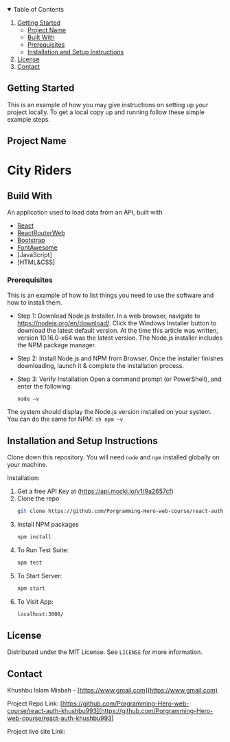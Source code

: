 <!-- TABLE OF CONTENTS -->
<details open="open">
  <summary>Table of Contents</summary>
  <ol>
  <li>
      <a href="#getting-started">Getting Started</a>
      <ul>
        <li><a href="#project-name">Project Name</a></li>
        <li><a href="#built-with">Built With</a></li>
        <li><a href="#prerequisites">Prerequisites</a></li>
        <li><a href="#installation">Installation and Setup Instructions</a></li>
      </ul>
    <li><a href="#license">License</a></li>
    <li><a href="#contact">Contact</a></li>
  </ol>
</details>


<!-- GETTING STARTED -->
## Getting Started

This is an example of how you may give instructions on setting up your project locally.
To get a local copy up and running follow these simple example steps.

## Project Name

<h1>City Riders</h1>

## Build With
An application used to load data from an API, built with 
* [React](https://reactjs.org/docs/getting-started.html)
* [ReactRouterWeb](https://reactrouter.com/web/guides/quick-start) 
* [Bootstrap](https://getbootstrap.com/docs/5.0/getting-started/introduction/)
* [FontAwesome](https://fontawesome.com/v4.7.0/get-started/)
* [JavaScript]
* [HTML&CSS]

### Prerequisites

This is an example of how to list things you need to use the software and how to install them.

* Step 1: Download Node.js Installer. In a web browser, navigate to https://nodejs.org/en/download/. Click the Windows Installer button to download the latest default version. At the time this article was written, version 10.16.0-x64 was the latest version. The Node.js installer includes the NPM package manager.

* Step 2: Install Node.js and NPM from Browser. Once the installer finishes downloading, launch it & complete the installation    process.

* Step 3: Verify Installation
  Open a command prompt (or PowerShell), and enter the following:
     ```sh
    node –v
    ```
The system should display the Node.js version installed on your system. You can do the same for NPM:
     ```sh
    npm –v
    ```


## Installation and Setup Instructions

Clone down this repository. You will need `node` and `npm` installed globally on your machine.  

Installation:
1. Get a free API Key at (https://api.mocki.io/v1/9a2657cf)
2. Clone the repo
   ```sh
   git clone https://github.com/Porgramming-Hero-web-course/react-auth-khushbu993
   ```
3. Install NPM packages
   ```sh
   npm install
   ```
4. To Run Test Suite:  
    ```sh
    npm test 
    ```
5. To Start Server:
    ```sh
    npm start
    ```
6. To Visit App:
    ```sh
    localhost:3000/
    ```

<!-- LICENSE -->
## License

Distributed under the MIT License. See `LICENSE` for more information.

<!-- CONTACT -->
## Contact

Khushbu Islam Misbah - [https://www.gmail.com](https://www.gmail.com)

Project Repo Link: [https://github.com/Porgramming-Hero-web-course/react-auth-khushbu993](https://github.com/Porgramming-Hero-web-course/react-auth-khushbu993)

Project live site Link: []()

